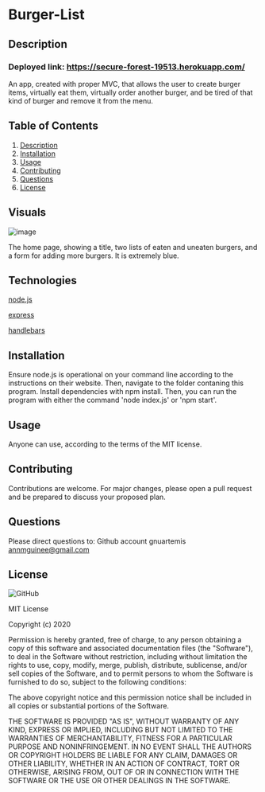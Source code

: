 # Burger-List
## Description
### Deployed link: https://secure-forest-19513.herokuapp.com/
An app, created with proper MVC, that allows the user to create burger items, virtually eat them, virtually order another burger, and be tired of that kind of burger and remove it from the menu.

## Table of Contents
1. [Description](#-Description)
1. [Installation](#Installation)
1. [Usage](#Usage)
1. [Contributing](#Contributing)
1. [Questions](#Questions)
1. [License](#License)

## Visuals 

![image](https://user-images.githubusercontent.com/69055538/96329775-d71f5300-1004-11eb-8f54-df3914e8a02c.png)

The home page, showing a title, two lists of eaten and uneaten burgers, and a form for adding more burgers. It is extremely blue.

## Technologies 

[node.js](https://nodejs.org/en/)

[express](https://expressjs.com/)

[handlebars](https://www.npmjs.com/package/express-handlebars)

## Installation
Ensure node.js is operational on your command line according to the instructions on their website.  Then, navigate to the folder contaning this program. Install dependencies with npm install. Then, you can run the program with either the command 'node index.js' or 'npm start'.

## Usage
Anyone can use, according to the terms of the MIT license.
    
## Contributing
Contributions are welcome. For major changes, please open a pull request and be prepared to discuss your proposed plan.

## Questions
Please direct questions to:
Github account gnuartemis
annmguinee@gmail.com 

## License 

![GitHub](https://img.shields.io/github/license/gnuartemis/Burger-List) 

MIT License

Copyright (c) 2020
    
Permission is hereby granted, free of charge, to any person obtaining a copy of this software and associated documentation files (the "Software"), to deal in the Software without restriction, including without limitation the rights to use, copy, modify, merge, publish, distribute, sublicense, and/or sell copies of the Software, and to permit persons to whom the Software is furnished to do so, subject to the following conditions:

The above copyright notice and this permission notice shall be included in all copies or substantial portions of the Software.

THE SOFTWARE IS PROVIDED "AS IS", WITHOUT WARRANTY OF ANY KIND, EXPRESS OR IMPLIED, INCLUDING BUT NOT LIMITED TO THE WARRANTIES OF MERCHANTABILITY, FITNESS FOR A PARTICULAR PURPOSE AND NONINFRINGEMENT. IN NO EVENT SHALL THE AUTHORS OR COPYRIGHT HOLDERS BE LIABLE FOR ANY CLAIM, DAMAGES OR OTHER LIABILITY, WHETHER IN AN ACTION OF CONTRACT, TORT OR OTHERWISE, ARISING FROM, OUT OF OR IN CONNECTION WITH THE SOFTWARE OR THE USE OR OTHER DEALINGS IN THE SOFTWARE.
